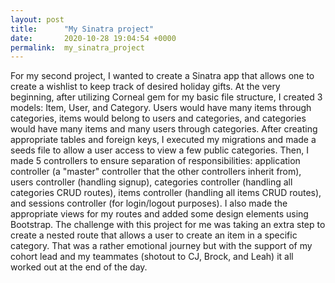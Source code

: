 ```yaml
---
layout: post
title:      "My Sinatra project"
date:       2020-10-28 19:04:54 +0000
permalink:  my_sinatra_project
---
```



For my second project, I wanted to create a Sinatra app that allows one to create a wishlist to keep track of desired holiday gifts. At the very beginning, after utilizing Corneal gem for my basic file structure, I created 3 models: Item, User, and Category. Users would have many items through categories, items would belong to users and categories, and categories would have many items and many users through categories. After creating appropriate tables and foreign keys, I executed my migrations and made a seeds file to allow a user access to view a few public categories. Then, I made 5 controllers to ensure separation of responsibilities: application controller (a "master" controller that the other controllers inherit from), users controller (handling signup), categories controller (handling all categories CRUD routes), items controller (handling all items CRUD routes), and sessions controller (for login/logout purposes). I also made the appropriate views for my routes and added some design elements using Bootstrap. The challenge with this project for me was taking an extra step to create a nested route that allows a user to create an item in a specific category. That was a rather emotional journey but with the support of my cohort lead and my teammates (shotout to CJ, Brock, and Leah) it all worked out at the end of the day. 
